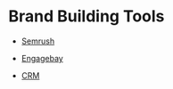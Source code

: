 # Brand Building Tools

- [Semrush](https://www.semrush.com/projects)

- [Engagebay](https://www.engagebay.com/)

- [CRM](https://www.nextiva.com)
